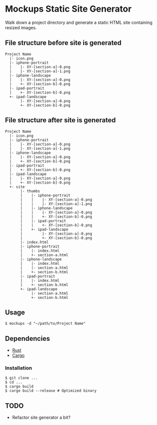 # Mockups Static Site Generator

Walk down a project directory and generate a static HTML site containing
resized images.

## File structure before site is generated

    Project Name
      |- icon.png
      |- iphone-portrait
      |    |- XY-[section-a]-0.png
      |    |- XY-[section-a]-1.png
      |- iphone-landscape
      |    |- XY-[section-a]-0.png
      |    +- XY-[section-b]-0.png
      |- ipad-portrait
      |    +- XY-[section-b]-0.png
      +- ipad-landscape
           |- XY-[section-a]-0.png
           +- XY-[section-b]-0.png


## File structure after site is generated

    Project Name
      |- icon.png
      |- iphone-portrait
      |    |- XY-[section-a]-0.png
      |    |- XY-[section-a]-1.png
      |- iphone-landscape
      |    |- XY-[section-a]-0.png
      |    +- XY-[section-b]-0.png
      |- ipad-portrait
      |    +- XY-[section-b]-0.png
      |- ipad-landscape
      |    |- XY-[section-a]-0.png
      |    +- XY-[section-b]-0.png
      +- site
           |- thumbs
           |    |- iphone-portrait
           |    |    |- XY-[section-a]-0.png
           |    |    |- XY-[section-a]-1.png
           |    |- iphone-landscape
           |    |    |- XY-[section-a]-0.png
           |    |    +- XY-[section-b]-0.png
           |    |- ipad-portrait
           |    |    +- XY-[section-b]-0.png
           |    +- ipad-landscape
           |         |- XY-[section-a]-0.png
           |         +- XY-[section-b]-0.png
           |- index.html
           |- iphone-portrait
           |    |- index.html
           |    +- section-a.html
           |- iphone-landscape
           |    |- index.html
           |    |- section-a.html
           |    +- section-b.html
           |- ipad-portrait
           |    |- index.html
           |    +- section-b.html
           +- ipad-landscape
                |- section-a.html
                +- section-b.html

## Usage

    $ mockups -d "~/path/to/Project Name"

## Dependencies

* [Rust][rust-url]
* [Cargo][cargo-url]

[rust-url]:  https://github.com/rust-lang/rust
[cargo-url]: https://github.com/rust-lang/cargo

### Installation

    $ git clone ...
    $ cd ...
    $ cargo build
    $ cargo build --release # Optimized binary

## TODO

* Refactor site generator a bit?
